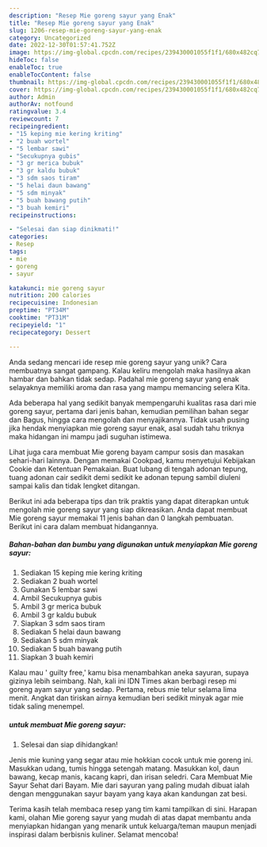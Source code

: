 ```yaml
---
description: "Resep Mie goreng sayur yang Enak"
title: "Resep Mie goreng sayur yang Enak"
slug: 1206-resep-mie-goreng-sayur-yang-enak
category: Uncategorized
date: 2022-12-30T01:57:41.752Z
image: https://img-global.cpcdn.com/recipes/239430001055f1f1/680x482cq70/mie-goreng-sayur-foto-resep-utama.jpg
hideToc: false
enableToc: true
enableTocContent: false
thumbnail: https://img-global.cpcdn.com/recipes/239430001055f1f1/680x482cq70/mie-goreng-sayur-foto-resep-utama.jpg
cover: https://img-global.cpcdn.com/recipes/239430001055f1f1/680x482cq70/mie-goreng-sayur-foto-resep-utama.jpg
author: Admin
authorAv: notfound
ratingvalue: 3.4
reviewcount: 7
recipeingredient:
- "15 keping mie kering kriting"
- "2 buah wortel"
- "5 lembar sawi"
- "Secukupnya gubis"
- "3 gr merica bubuk"
- "3 gr kaldu bubuk"
- "3 sdm saos tiram"
- "5 helai daun bawang"
- "5 sdm minyak"
- "5 buah bawang putih"
- "3 buah kemiri"
recipeinstructions:

- "Selesai dan siap dinikmati!"
categories:
- Resep
tags:
- mie
- goreng
- sayur

katakunci: mie goreng sayur 
nutrition: 200 calories
recipecuisine: Indonesian
preptime: "PT34M"
cooktime: "PT31M"
recipeyield: "1"
recipecategory: Dessert

---
```





Anda sedang mencari ide resep mie goreng sayur yang unik? Cara membuatnya sangat gampang. Kalau keliru mengolah maka hasilnya akan hambar dan bahkan tidak sedap. Padahal mie goreng sayur yang enak selayaknya memiliki aroma dan rasa yang mampu memancing selera Kita.





Ada beberapa hal yang sedikit banyak mempengaruhi kualitas rasa dari mie goreng sayur, pertama dari jenis bahan, kemudian pemilihan bahan segar dan Bagus, hingga cara mengolah dan menyajikannya. Tidak usah pusing jika hendak menyiapkan mie goreng sayur enak,      asal sudah tahu triknya maka hidangan ini mampu jadi suguhan istimewa.














Lihat juga cara membuat Mie goreng bayam campur sosis dan masakan sehari-hari lainnya. Dengan memakai Cookpad, kamu menyetujui Kebijakan Cookie dan Ketentuan Pemakaian. Buat lubang di tengah adonan tepung, tuang adonan cair sedikit demi sedikit ke adonan tepung sambil diuleni sampai kalis dan tidak lengket ditangan.






Berikut ini ada beberapa tips dan trik praktis yang dapat diterapkan untuk mengolah mie goreng sayur yang siap dikreasikan. Anda dapat membuat Mie goreng sayur memakai 11 jenis bahan dan 0 langkah pembuatan. Berikut ini cara dalam membuat hidangannya.

<!--inarticleads1-->

##### Bahan-bahan dan bumbu yang digunakan untuk menyiapkan Mie goreng sayur:

1. Sediakan 15 keping mie kering kriting
1. Sediakan 2 buah wortel
1. Gunakan 5 lembar sawi
1. Ambil Secukupnya gubis
1. Ambil 3 gr merica bubuk
1. Ambil 3 gr kaldu bubuk
1. Siapkan 3 sdm saos tiram
1. Sediakan 5 helai daun bawang
1. Sediakan 5 sdm minyak
1. Sediakan 5 buah bawang putih
1. Siapkan 3 buah kemiri


Kalau mau &#39; guilty free,&#39; kamu bisa menambahkan aneka sayuran, supaya gizinya lebih seimbang. Nah, kali ini IDN Times akan berbagi resep mi goreng ayam sayur yang sedap. Pertama, rebus mie telur selama lima menit. Angkat dan tiriskan airnya kemudian beri sedikit minyak agar mie tidak saling menempel. 

<!--inarticleads2-->

#####  untuk membuat Mie goreng sayur:


1. Selesai dan siap dihidangkan!

Jenis mie kuning yang segar atau mie hokkian cocok untuk mie goreng ini. Masukkan udang, tumis hingga setengah matang. Masukkan kol, daun bawang, kecap manis, kacang kapri, dan irisan seledri. Cara Membuat Mie Sayur Sehat dari Bayam. Mie dari sayuran yang paling mudah dibuat ialah dengan menggunakan sayur bayam yang kaya akan kandungan zat besi. 

Terima kasih telah membaca resep yang tim kami tampilkan di sini. Harapan kami, olahan Mie goreng sayur yang mudah di atas dapat membantu anda menyiapkan hidangan yang menarik untuk keluarga/teman maupun menjadi inspirasi dalam berbisnis kuliner. Selamat mencoba!
